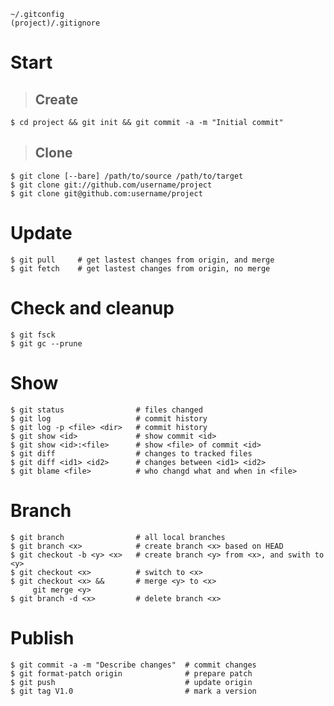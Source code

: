 <a href='Hidden comment: 
http://ktown.kde.org/~zrusin/git/git-cheat-sheet.svg
'></a>
```
~/.gitconfig
(project)/.gitignore
```
# Start #
> ## Create ##
```
$ cd project && git init && git commit -a -m "Initial commit"
```
> ## Clone ##
```
$ git clone [--bare] /path/to/source /path/to/target
$ git clone git://github.com/username/project
$ git clone git@github.com:username/project
```

# Update #
```
$ git pull     # get lastest changes from origin, and merge
$ git fetch    # get lastest changes from origin, no merge

```

# Check and cleanup #
```
$ git fsck
$ git gc --prune
```

# Show #
```
$ git status                # files changed
$ git log                   # commit history
$ git log -p <file> <dir>   # commit history
$ git show <id>             # show commit <id>
$ git show <id>:<file>      # show <file> of commit <id>
$ git diff                  # changes to tracked files
$ git diff <id1> <id2>      # changes between <id1> <id2>
$ git blame <file>          # who changd what and when in <file>
```
# Branch #
```
$ git branch                # all local branches
$ git branch <x>            # create branch <x> based on HEAD
$ git checkout -b <y> <x>   # create branch <y> from <x>, and swith to <y>
$ git checkout <x>          # switch to <x>
$ git checkout <x> &&       # merge <y> to <x>
     git merge <y>
$ git branch -d <x>         # delete branch <x>
```

# Publish #
```
$ git commit -a -m "Describe changes"  # commit changes
$ git format-patch origin              # prepare patch
$ git push                             # update origin
$ git tag V1.0                         # mark a version
```